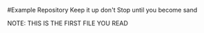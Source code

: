 #Example Repository 
Keep it up don't Stop until you become sand

NOTE: THIS IS THE FIRST FILE YOU READ